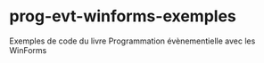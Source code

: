 # prog-evt-winforms-exemples
Exemples de code du livre Programmation évènementielle avec les WinForms
